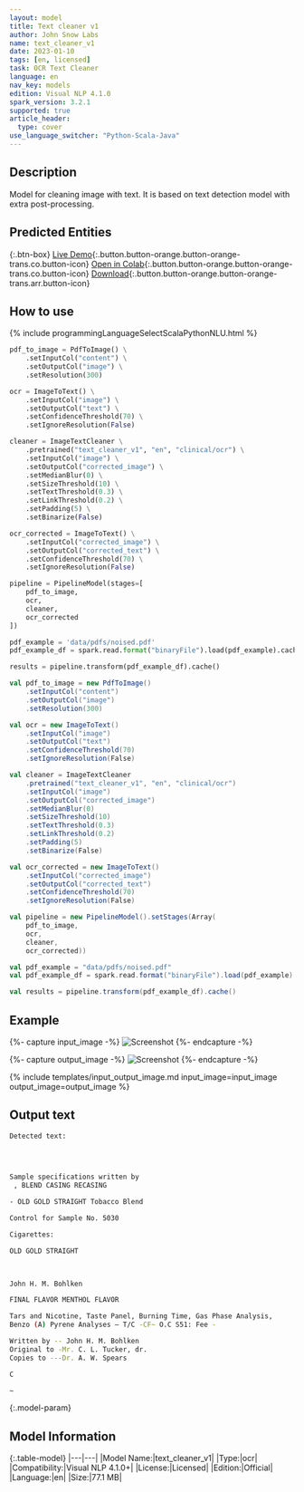 ```yaml
---
layout: model
title: Text cleaner v1
author: John Snow Labs
name: text_cleaner_v1
date: 2023-01-10
tags: [en, licensed]
task: OCR Text Cleaner
language: en
nav_key: models
edition: Visual NLP 4.1.0
spark_version: 3.2.1
supported: true
article_header:
  type: cover
use_language_switcher: "Python-Scala-Java"
---
```


## Description

Model for cleaning image with text. It is based on text detection model with extra post-processing.

## Predicted Entities

{:.btn-box}
[Live Demo](https://demo.johnsnowlabs.com/ocr/IMAGE_CLEANER/){:.button.button-orange.button-orange-trans.co.button-icon}
[Open in Colab](https://github.com/JohnSnowLabs/spark-ocr-workshop/blob/master/jupyter/Cards/SparkOcrImageCleaner.ipynb){:.button.button-orange.button-orange-trans.co.button-icon}
[Download](https://s3.amazonaws.com/auxdata.johnsnowlabs.com/clinical/ocr/text_cleaner_v1_en_3.0.0_2.4_1640088709401.zip){:.button.button-orange.button-orange-trans.arr.button-icon}


## How to use
<div class="tabs-box" markdown="1">
{% include programmingLanguageSelectScalaPythonNLU.html %}

```python
pdf_to_image = PdfToImage() \
    .setInputCol("content") \
    .setOutputCol("image") \
    .setResolution(300)

ocr = ImageToText() \
    .setInputCol("image") \
    .setOutputCol("text") \
    .setConfidenceThreshold(70) \
    .setIgnoreResolution(False)

cleaner = ImageTextCleaner \
    .pretrained("text_cleaner_v1", "en", "clinical/ocr") \
    .setInputCol("image") \
    .setOutputCol("corrected_image") \
    .setMedianBlur(0) \
    .setSizeThreshold(10) \
    .setTextThreshold(0.3) \
    .setLinkThreshold(0.2) \
    .setPadding(5) \
    .setBinarize(False)

ocr_corrected = ImageToText() \
    .setInputCol("corrected_image") \
    .setOutputCol("corrected_text") \
    .setConfidenceThreshold(70) \
    .setIgnoreResolution(False)

pipeline = PipelineModel(stages=[
    pdf_to_image,
    ocr,
    cleaner,
    ocr_corrected
])

pdf_example = 'data/pdfs/noised.pdf'
pdf_example_df = spark.read.format("binaryFile").load(pdf_example).cache()

results = pipeline.transform(pdf_example_df).cache()
```
```scala
val pdf_to_image = new PdfToImage() 
    .setInputCol("content") 
    .setOutputCol("image") 
    .setResolution(300)

val ocr = new ImageToText() 
    .setInputCol("image") 
    .setOutputCol("text") 
    .setConfidenceThreshold(70) 
    .setIgnoreResolution(False)

val cleaner = ImageTextCleaner 
    .pretrained("text_cleaner_v1", "en", "clinical/ocr") 
    .setInputCol("image") 
    .setOutputCol("corrected_image") 
    .setMedianBlur(0) 
    .setSizeThreshold(10) 
    .setTextThreshold(0.3) 
    .setLinkThreshold(0.2) 
    .setPadding(5) 
    .setBinarize(False)

val ocr_corrected = new ImageToText() 
    .setInputCol("corrected_image") 
    .setOutputCol("corrected_text") 
    .setConfidenceThreshold(70) 
    .setIgnoreResolution(False)

val pipeline = new PipelineModel().setStages(Array(
    pdf_to_image, 
    ocr, 
    cleaner, 
    ocr_corrected))

val pdf_example = "data/pdfs/noised.pdf"
val pdf_example_df = spark.read.format("binaryFile").load(pdf_example).cache()

val results = pipeline.transform(pdf_example_df).cache()
```
</div>


## Example

{%- capture input_image -%}
![Screenshot](/assets/images/examples_ocr/image4.png)
{%- endcapture -%}

{%- capture output_image -%}
![Screenshot](/assets/images/examples_ocr/image4_out.png)
{%- endcapture -%}


{% include templates/input_output_image.md
input_image=input_image
output_image=output_image
%}


## Output text

```bash
Detected text:
 

 

Sample specifications written by
 , BLEND CASING RECASING

- OLD GOLD STRAIGHT Tobacco Blend

Control for Sample No. 5030

Cigarettes:

OLD GOLD STRAIGHT

 

John H. M. Bohlken

FINAL FLAVOR MENTHOL FLAVOR

Tars and Nicotine, Taste Panel, Burning Time, Gas Phase Analysis,
Benzo (A) Pyrene Analyses — T/C -CF~ O.C S51: Fee -

Written by -- John H. M. Bohlken
Original to -Mr. C. L. Tucker, dr.
Copies to ---Dr. A. W. Spears

C

~
```


{:.model-param}
## Model Information

{:.table-model}
|---|---|
|Model Name:|text_cleaner_v1|
|Type:|ocr|
|Compatibility:|Visual NLP 4.1.0+|
|License:|Licensed|
|Edition:|Official|
|Language:|en|
|Size:|77.1 MB|

